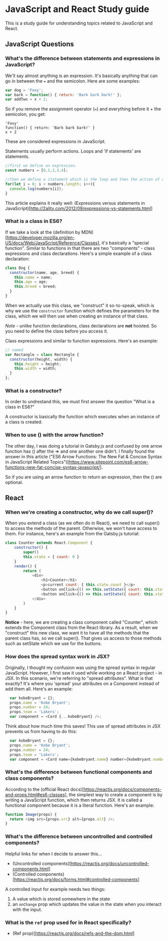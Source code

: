 # JavaScript and React Study guide 
This is a study guide for understanding topics related to JavaScript and React. 

## JavaScript Questions

### What's the difference between statements and expressions in JavaScript?
We'll say almost anything is an expression. It's basically anything that can go in between the `=` and the semicolon. Here are some examples:

```javascript
var dog = 'Foxy';
var bark = function() { return: 'Bark bark bark!' };
var addTwo = x + 2;
```
So if you remove the assignment operator (`=`) and everything before it + the semicolon, you get:
```
'Foxy'
function() { return: 'Bark bark bark!' }
x + 2
```
These are considered expressions in JavaScript.

Statements usually perform actions. Loops and 'if statements' are statements.

```javascript
//first we define an expression.
const numbers = [0,1,2,3,4];

//then we define a statement which is the loop and then the action of console.log
for(let i = 0; i < numbers.length; i++){
  console.log(numbers[i]);
}
```

This article explains it really well: (Expressions versus statements in JavaScript)[http://2ality.com/2012/09/expressions-vs-statements.html]



### What is a class in ES6?
If we take a look at the (definition by MDN)[https://developer.mozilla.org/en-US/docs/Web/JavaScript/Reference/Classes], it's basically a "special function". Similar to functions in that there are two "components" - class expressions and class declarations. Here's a simple example of a class declaration:

```javascript
class Dog {
  constructor(name, age, breed) {
    this.name = name;
    this.age = age;
    this.breed = breed;
  }
}
```
When we actually use this class, we "construct" it so-to-speak, which is why we use the `constructor` function which defines the parameters for the class, which we will then use when creating an instance of that class.

*Note* - unlike function declarations, class declarations are **not** hoisted. So you need to define the class before you access it.

Class expressions and similar to function expressions. Here's an example:

```javascript
// named
var Rectangle = class Rectangle {
  constructor(height, width) {
    this.height = height;
    this.width = width;
  }
};
```

### What is a constructor? 
In order to undrestand this, we must first answer the question "What is a class in ES6?" 

A constructor is basically the function which executes when an instance of a class is created.

### When to use () with the arrow function?
The other day, I was doing a tutorial in Gatsby.js and confused by one arrow function has () after the => and one another one didn't. I finally found the answer in this article ("ES6 Arrow Functions: The New Fat & Concise Syntax in JavaScript
Related Topics")[https://www.sitepoint.com/es6-arrow-functions-new-fat-concise-syntax-javascript/].

So if you are using an arrow function to return an expression, then the () are optional. 


## React

### When we're creating a constructor, why do we call super()?
When you extend a class (as we often do in React), we need to call super() to access the methods of the parent. Otherwise, we won't have access to them. For instance, here's an example from the Gatsby.js tutorial:

```javascript
class Counter extends React.Component {
    constructor() {
        super()
        this.state = { count: 0 }
    }
    render() {
        return (
            <div>
                <h1>Counter</h1>
                <p>current count: { this.state.count }</p>
                <button onClick={() => this.setState({ count: this.state.count + 1 })}>plus</button>
                <button onClick={() => this.setState({ count: this.state.count - 1 })}>minus</button>
            </div>
        )
    }
}
```

**Notice** - here, we are creating a class component called "Counter", which extends the Component class from the React library. As a result, when we "construct" this new class, we want it to have all the methods that the parent class has, so we call super(). That gives us access to those methods such as setState which we use for the buttons.


### How does the spread syntax work in JSX?
Originally, I thought my confusion was using the spread syntax in regular JavaScript. However, I first saw it used while working on a React project - in JSX. In this scenario, we're referring to "spread attributes". What is that exactly? It's where you 'spread' your attributes on a Component instead of add them all. Here's an example:

```javascript
  var kobeBryant = {};
  props.name = 'Kobe Bryant';
  props.number = 24;
  props.team = 'Lakers';
  var component = <Card {...kobeBryant} />;
```

Think about how much time this saves! This use of spread attributes in JSX prevents us from having to do this:

```javascript
  var kobeBryant = {};
  props.name = 'Kobe Bryant';
  props.number = 24;
  props.team = 'Lakers';
  var component = <Card name={kobeBryant.name} number={kobeBryant.number} team={kobeBryant.team}  />;
```

### What's the difference between functional components and class components?
According to the (official React docs)[https://reactjs.org/docs/components-and-props.html#es6-classes], the simplest way to create a component is by writing a JavaScript function, which then returns JSX. It is called a functional component because it is a literal function. Here's an example:

```javascript
function Image(props) {
  return <img src={props.src} alt={props.alt} />;
}
```

### What's the difference between uncontrolled and controlled components?
Helpful links for when I decide to answer this...
- (Uncontrolled components)[https://reactjs.org/docs/uncontrolled-components.html]
- (Controlled components)[https://reactjs.org/docs/forms.html#controlled-components]

A controlled input for example needs two things:
 1. A value which is stored somewhere in the state
 2. an `onChange` prop which updates the value in the state when you interact with the input.

### What is the `ref` prop used for in React specifically?
- (Ref prop)[https://reactjs.org/docs/refs-and-the-dom.html]
